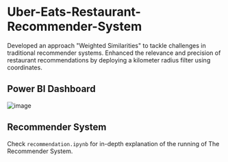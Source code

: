 # Uber-Eats-Restaurant-Recommender-System
Developed an approach "Weighted Similarities" to tackle challenges in traditional recommender systems. Enhanced the relevance and precision of restaurant recommendations by deploying a kilometer radius filter using coordinates.

## Power BI Dashboard

![image](https://github.com/zubairatha/Uber-Eats-Restaurant-Recommender-System/assets/79466122/3f7a168f-f695-46dd-a48f-71844ae42e07)

## Recommender System

Check ```recommendation.ipynb``` for in-depth explanation of the running of The Recommender System.
